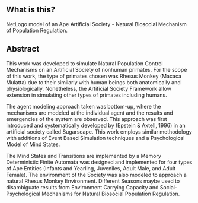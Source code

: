 ## What is this?
NetLogo model of an Ape Artificial Society - Natural Biosocial Mechanism of Population Regulation.

## Abstract

This work was developed to simulate Natural Population Control Mechanisms on an Artificial Society of nonhuman primates. 
For the scope of this work, the type of primates chosen was Rhesus Monkey (Macaca Mulatta) due to their similarly with human beings both anatomically and physiologically.
Nonetheless, the Artificial Society Framework allow extension in simulating other types of primates including humans. 

The agent modeling approach taken was bottom-up, where the mechanisms are modeled at the individual agent and the results and emergencies of the system are observed. 
This approach was first introduced and systematically developed by (Epstein & Axtell, 1996) in an artificial society called Sugarscape.
This work employs similar methodology with additions of Event Based Simulation techniques and a Psychological Model of Mind States.  

The Mind States and Transitions are implemented by a Memory Deterministic Finite Automata was designed and implemented for four types of Ape Entities (Infants and Yearling, Juveniles, Adult Male, and Adult Female).
The environment of the Society was also modeled to approach a natural Rhesus Monkey Environment. 
Different Seasons maybe used to disambiguate results from Environment Carrying Capacity and Social-Psychological Mechanisms for Natural Biosocial Population Regulation. 

